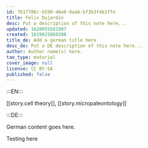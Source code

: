 ```yaml
---
id: 7617706c-b599-46e0-9aa6-bf3b3f4b1ffe
title: Felix Dujardin
desc: Put a description of this note here...
updated: 1620055581907
created: 1619025860208
title_de: Add a german title here
desc_de: Put a DE description of this note here...
author: Author name(s) here.
tao_type: material
cover_image: null
license: CC BY-SA
published: false
---
```


:::EN:::

[[story.cell theory]], [[story.micropaleontology]]

:::DE:::

German content goes here.

Testing here
